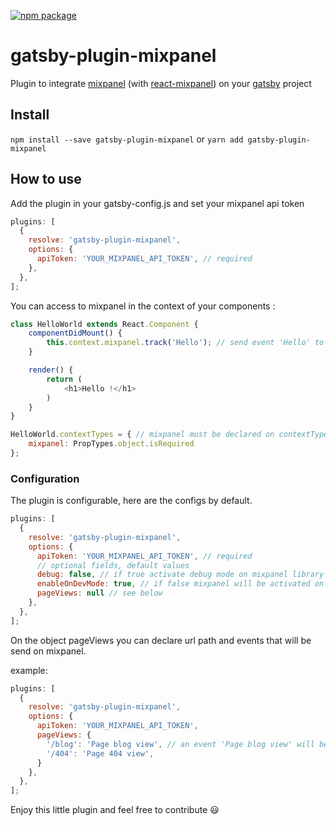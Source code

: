 [![npm package](https://img.shields.io/npm/v/gatsby-plugin-mixpanel.svg?style=flat-square)](https://www.npmjs.org/package/gatsby-plugin-mixpanel)

# gatsby-plugin-mixpanel

Plugin to integrate [mixpanel](https://www.mixpanel.com) (with [react-mixpanel](https://github.com/neciu/react-mixpanel)) on your [gatsby](https://github.com/gatsbyjs/gatsby) project

## Install

`npm install --save gatsby-plugin-mixpanel` or `yarn add gatsby-plugin-mixpanel`

## How to use

Add the plugin in your gatsby-config.js and set your mixpanel api token

```javascript
plugins: [
  {
    resolve: 'gatsby-plugin-mixpanel',
    options: {
      apiToken: 'YOUR_MIXPANEL_API_TOKEN', // required
    },
  },
];
```

You can access to mixpanel in the context of your components :

```javascript
class HelloWorld extends React.Component {
    componentDidMount() {
        this.context.mixpanel.track('Hello'); // send event 'Hello' to mixpanel
    }

    render() {
        return (
            <h1>Hello !</h1>
        )
    }
}

HelloWorld.contextTypes = { // mixpanel must be declared on contextTypes 
    mixpanel: PropTypes.object.isRequired
};
```

### Configuration

The plugin is configurable, here are the configs by default.

```javascript
plugins: [
  {
    resolve: 'gatsby-plugin-mixpanel',
    options: {
      apiToken: 'YOUR_MIXPANEL_API_TOKEN', // required
      // optional fields, default values
      debug: false, // if true activate debug mode on mixpanel library
      enableOnDevMode: true, // if false mixpanel will be activated on NODE_ENV=production only
      pageViews: null // see below
    },
  },
];
```

On the object pageViews you can declare url path and events that will be send on mixpanel.

example: 
```javascript
plugins: [
  {
    resolve: 'gatsby-plugin-mixpanel',
    options: {
      apiToken: 'YOUR_MIXPANEL_API_TOKEN',
      pageViews: {
        '/blog': 'Page blog view', // an event 'Page blog view' will be send to mixpanel a every vist on the /blog page
        '/404': 'Page 404 view',
      }
    },
  },
];
```


Enjoy this little plugin and feel free to contribute :smiley:
